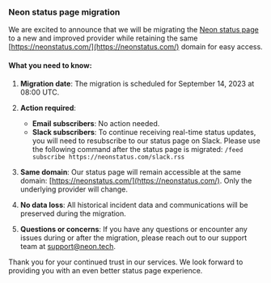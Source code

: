 ### Neon status page migration

We are excited to announce that we will be migrating the [Neon status page](https://neonstatus.com/) to a new and improved provider while retaining the same [https://neonstatus.com/](https://neonstatus.com/) domain for easy access.

#### What you need to know:

1. **Migration date**: The migration is scheduled for September 14, 2023 at 08:00 UTC.
2. **Action required**:

    - **Email subscribers**: No action needed.
    - **Slack subscribers**: To continue receiving real-time status updates, you will need to resubscribe to our status page on Slack. Please use the following command after the status page is migrated: `/feed subscribe https://neonstatus.com/slack.rss`

3. **Same domain**: Our status page will remain accessible at the same domain: [https://neonstatus.com/](https://neonstatus.com/). Only the underlying provider will change.
4. **No data loss**: All historical incident data and communications will be preserved during the migration.
5. **Questions or concerns**: If you have any questions or encounter any issues during or after the migration, please reach out to our support team at [support@neon.tech](mailto:support@neon.tec).

Thank you for your continued trust in our services. We look forward to providing you with an even better status page experience.
